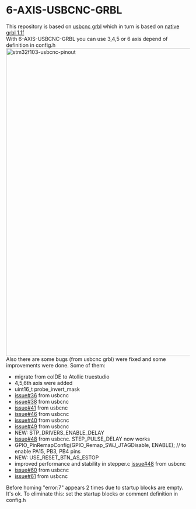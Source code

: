 # 6-AXIS-USBCNC-GRBL
This repository is based on [usbcnc grbl](https://github.com/usbcnc/grbl) which in turn is based on [native grbl 1.1f](https://github.com/gnea/grbl)<br>
With 6-AXIS-USBCNC-GRBL you can use 3,4,5 or 6 axis depend of definition in config.h
<img width="842" alt="stm32f103-usbcnc-pinout" src="https://user-images.githubusercontent.com/8062959/50537633-57946b80-0b73-11e9-92f8-e4ee15e2e923.png">
Also there are some bugs (from usbcnc grbl) were fixed and some improvements were done.
Some of them:
- migrate from coIDE to Atollic truestudio
- 4,5,6th axis were added
- uint16_t probe_invert_mask
- [issue#36](https://github.com/usbcnc/grbl/issues/36) from usbcnc
- [issue#38](https://github.com/usbcnc/grbl/issues/38) from usbcnc
- [issue#41](https://github.com/usbcnc/grbl/issues/41) from usbcnc
- [issue#46](https://github.com/usbcnc/grbl/issues/46) from usbcnc
- [issue#40](https://github.com/usbcnc/grbl/issues/40) from usbcnc
- [issue#49](https://github.com/usbcnc/grbl/issues/49) from usbcnc
- NEW: STP_DRIVERS_ENABLE_DELAY
- [issue#48](https://github.com/usbcnc/grbl/issues/48) from usbcnc. STEP_PULSE_DELAY now works
- GPIO_PinRemapConfig(GPIO_Remap_SWJ_JTAGDisable, ENABLE); // to enable PA15, PB3, PB4 pins
- NEW: USE_RESET_BTN_AS_ESTOP
- improved performance and stability in stepper.c [issue#48](https://github.com/usbcnc/grbl/issues/48) from usbcnc
- [issue#60](https://github.com/usbcnc/grbl/issues/60) from usbcnc
- [issue#61](https://github.com/usbcnc/grbl/issues/61) from usbcnc

Before homing "error:7" appears 2 times due to startup blocks are empty. It's ok.
To eliminate this: set the startup blocks or comment definition in config.h
